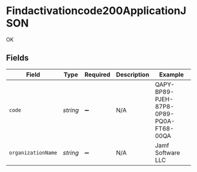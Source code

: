 # Findactivationcode200ApplicationJSON

OK


## Fields

| Field                                   | Type                                    | Required                                | Description                             | Example                                 |
| --------------------------------------- | --------------------------------------- | --------------------------------------- | --------------------------------------- | --------------------------------------- |
| `code`                                  | *string*                                | :heavy_minus_sign:                      | N/A                                     | QAPY-BP89-PJEH-87P8-0P89-PQ0A-FT68-00QA |
| `organizationName`                      | *string*                                | :heavy_minus_sign:                      | N/A                                     | Jamf Software LLC                       |